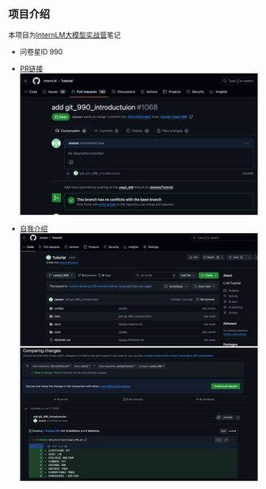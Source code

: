 ## 项目介绍
本项目为[InternLM大模型实战营](https://github.com/InternLM/Tutorial)笔记

- 问卷星ID 990

- [PR链接](https://github.com/InternLM/Tutorial/pull/1068)
![PR](image.png)
- [自我介绍](https://github.com/InternLM/Tutorial/compare/camp3...Jesean:Tutorial:camp3_990)
![img.png](img.png)
![img_1.png](img_1.png)